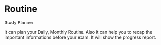 # Routine
Study Planner 

It can plan your Daily, Monthly Routine. Also it can help you to recap the important informations before your exam. It will show the progress report.
